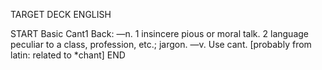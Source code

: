 TARGET DECK
ENGLISH

START
Basic
Cant1
Back: —n. 1 insincere pious or moral talk. 2 language peculiar to a class, profession, etc.; jargon. —v. Use cant. [probably from latin: related to *chant]
END
